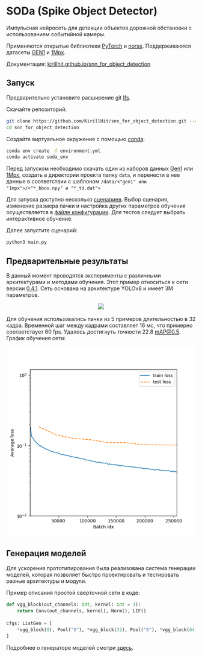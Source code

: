 # SODa (Spike Object Detector)

Импульсная нейросеть для детекции объектов дорожной обстановки с использованием событийной камеры. 

Применяются открытые библиотеки [PyTorch](https://github.com/pytorch/pytorch) и [norse](https://github.com/norse/norse/tree/main). Поддерживаются датасеты [GEN1](https://www.prophesee.ai/2020/01/24/prophesee-gen1-automotive-detection-dataset/) и [1Mpx](https://www.prophesee.ai/2020/11/24/automotive-megapixel-event-based-dataset/).

Документация: [kirillhit.github.io/snn_for_object_detection](https://kirillhit.github.io/snn_for_object_detection/index.html)

## Запуск

Предварительно установите расширение git [lfs](https://git-lfs.com/).

Скачайте репозиторий:

``` bash
git clone https://github.com/KirillHit/snn_for_object_detection.git --recurse-submodules
cd snn_for_object_detection
```

Создайте виртуальное окружение с помощью [conda](https://docs.conda.io/projects/conda/en/latest/user-guide/install/linux.html):

``` bash
conda env create -f environment.yml
conda activate soda_env
```

Перед запуском необходимо скачать один из наборов данных [Gen1](https://www.prophesee.ai/2020/01/24/prophesee-gen1-automotive-detection-dataset/) или [1Mpx](https://www.prophesee.ai/2020/11/24/automotive-megapixel-event-based-dataset/), создать в директории проекта папку `data`, и перенести в нее данные в соответствии с шаблоном `/data/<"gen1" или "1mpx">/<"*_bbox.npy" и "*_td.dat">`

Для запуска доступно несколько [сценариев](https://kirillhit.github.io/snn_for_object_detection/pages/structure.html#startup-scripts). Выбор сценария, изменение размера пачки и настройка других параметров обучения осуществляется в [файле конфигурации](https://kirillhit.github.io/snn_for_object_detection/pages/config.html). Для тестов следует выбрать интерактивное обучение.

Далее запустите сценарий:

``` bash
python3 main.py
```

## Предварительные результаты

В данный момент проводятся эксперименты с различными архитектурами и методами обучения. Этот пример относиться к сети версии [0.4.1](https://github.com/KirillHit/snn_for_object_detection/tree/v0.4.1). Сеть основана на архитектуре YOLOv8 и имеет 3M параметров.

<p align="center">
<img src="_static/gen1_example.gif">
</p>

Для обучения использовались пачки из 5 примеров длительностью в 32 кадра. Временной шаг между кадрами составляет 16 мс, что примерно соответствует 60 fps. Удалось достигнуть точности 22.8 mAP@0.5. График обучения сети:

<p align="center">
<img src="_static/training_graph.png">
</p>

## Генерация моделей

Для ускорения прототипирования была реализована система генерации моделей, которая позволяет быстро проектировать и тестировать разные архитектуры и модули. 

Пример описания простой сверточной сети в коде:

``` python
def vgg_block(out_channels: int, kernel: int = 3):
    return Conv(out_channels, kernel), Norm(), LIF()

cfgs: ListGen = [
    *vgg_block(8), Pool("S"), *vgg_block(32), Pool("S"), *vgg_block(64), Pool("S")
]
```

Подробнее о генераторе моделей смотри [здесь](https://kirillhit.github.io/snn_for_object_detection/pages/generator.html).